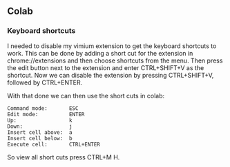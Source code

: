 ## Colab 

### Keyboard shortcuts
I needed to disable my vimium extension to get the keyboard shortcuts to work.
This can be done by adding a short cut for the extension in
chrome://extensions and then choose shortcuts from the menu. Then press the
edit button next to the extension and enter CTRL+SHIFT+V as the shortcut.
Now we can disable the extension by pressing CTRL+SHIFT+V, followed by
CTRL+ENTER.

With that done we can then use the short cuts in colab:
```
Command mode:       ESC
Edit mode:          ENTER
Up:                 k
Down:               j
Insert cell above:  a
Insert cell below:  b
Execute cell:       CTRL+ENTER
```
So view all short cuts press CTRL+M H.
